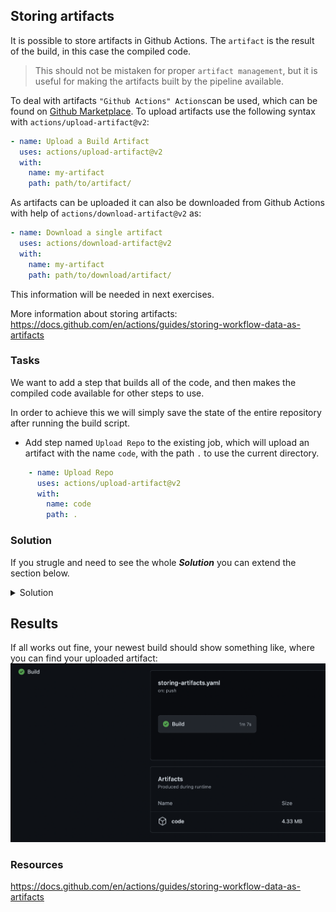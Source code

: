 ## Storing artifacts

It is possible to store artifacts in Github Actions. The `artifact` is the result of the build, in this case the compiled code.

> This should not be mistaken for proper `artifact management`, but it is useful for making the artifacts built by the pipeline available.

To deal with artifacts `"Github Actions" Actions`can be used, which can be found on [Github Marketplace](https://github.com/marketplace).
To upload artifacts use the following syntax with `actions/upload-artifact@v2`:

```YAML
- name: Upload a Build Artifact
  uses: actions/upload-artifact@v2
  with:
    name: my-artifact
    path: path/to/artifact/
```

As artifacts can be uploaded it can also be downloaded from Github Actions with help of `actions/download-artifact@v2` as:

```YAML
- name: Download a single artifact
  uses: actions/download-artifact@v2
  with:
    name: my-artifact
    path: path/to/download/artifact/
```

This information will be needed in next exercises.

More information about storing artifacts: https://docs.github.com/en/actions/guides/storing-workflow-data-as-artifacts

### Tasks

We want to add a step that builds all of the code, and then makes the compiled code available for other steps to use.

In order to achieve this we will simply save the state of the entire repository after running the build script.

- Add step named `Upload Repo` to the existing job, which will upload an artifact with the name `code`, with the path `.` to use the current directory.

```YAML
    - name: Upload Repo
      uses: actions/upload-artifact@v2
      with: 
        name: code
        path: .
```


### Solution
If you strugle and need to see the whole ***Solution*** you can extend the section below. 
<details>
    <summary> Solution </summary>
  
  ```YAML
  
on: push
jobs:
  Build:
    runs-on: ubuntu-latest
    container: gradle:6-jdk11
    steps:
      - name: Clone-down
        uses: actions/checkout@v2       
      - name: Build application
        run: chmod +x ci/build-app.sh && ci/build-app.sh
      - name: Test
        run: chmod +x ci/unit-test-app.sh && ci/unit-test-app.sh
      - name: Upload Repo
        uses: actions/upload-artifact@v2
        with: 
          name: code
          path: .
  ```
  
</details>

## Results 

If all works out fine, your newest build should show something like, where you can find your uploaded artifact:
![Uploading artifact](img/storing-artifact.png)

### Resources

https://docs.github.com/en/actions/guides/storing-workflow-data-as-artifacts
